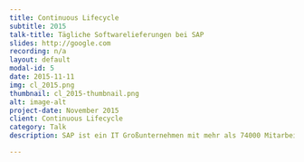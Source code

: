 ```yaml
---
title: Continuous Lifecycle
subtitle: 2015
talk-title: Tägliche Softwarelieferungen bei SAP
slides: http://google.com
recording: n/a
layout: default
modal-id: 5
date: 2015-11-11
img: cl_2015.png
thumbnail: cl_2015-thumbnail.png
alt: image-alt
project-date: November 2015
client: Continuous Lifecycle
category: Talk
description: SAP ist ein IT Großunternehmen mit mehr als 74000 Mitarbeiteren und einer über 40-jährigen Tradition in geschäftskritischen On-Premise-Anwendungen. Seit einigen Jahren wandelt sich die SAP hin zum Cloud-Unternehmen. Dies erfordert tiefgehende Änderungen in der Arbeitsweise um z.B. Prinzipien wie DevOps und Continuous Delivery umzusetzen. Mit dem Produkt TwoGo by SAP konnte der Referent zusammen mit seinem Team erstmals in der SAP-Geschichte tägliche Softwareauslieferungen durch Anwendung von CD- und DevOps-Prinzipien verwirklichen. Am Beispiel von TwoGo wird er erzählen, welche Herausforderungen mit der Umsetzung von CD und DevOps in Großunternehmen einhergehen, wie diese angegangen und gelöst werden können.

---
```

